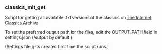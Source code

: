 ### classics_mit_get

Script for getting all available .txt versions of the classics on [The Internet Classics Archive](http://classics.mit.edu/)

To set the preferred output path for the files, edit the OUTPUT_PATH field in settings.json (/output by default.)

(Settings file gets created first time the script runs.)
